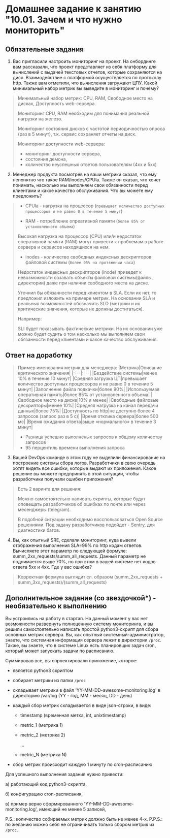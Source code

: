 # Домашнее задание к занятию "10.01. Зачем и что нужно мониторить"

## Обязательные задания

1. Вас пригласили настроить мониторинг на проект. На онбординге вам рассказали, что проект представляет из себя 
платформу для вычислений с выдачей текстовых отчетов, которые сохраняются на диск. Взаимодействие с платформой 
осуществляется по протоколу http. Также вам отметили, что вычисления загружают ЦПУ. Какой минимальный набор метрик вы
выведите в мониторинг и почему?

> Минимальный набор метрик: CPU, RAM, Свободное место на дисках, Доступность web-сервера.
> 
> Мониторинг CPU, RAM необходим для понимания реальной нагрузки на железо.
>
> Мониторинг состояния дисков с частотой периодичностью опроса (раз в 5 минут), т.к. сервис сохраняет отчеты на диск.
>
> Мониторинг доступности web-сервера:
>    - мониторинг доступности сервера,
>    - состояния демона,
>    - количество неуспешных ответов пользователям (4хх и 5хх)

2. Менеджер продукта посмотрев на ваши метрики сказал, что ему непонятно что такое RAM/inodes/CPUla. Также он сказал, 
что хочет понимать, насколько мы выполняем свои обязанности перед клиентами и какое качество обслуживания. Что вы 
можете ему предложить?

> - CPUla - нагрузка на процессор (`превышает количество доступных процессоров и не равно 0 в течение 5 минут`)
>
> - RAM - потребление опреативной памяти (`более 85% от установленного объема`)
>
> Высокая нагрузка на процессор (CPU) или/и недостаток оперативной памяти (RAM) могут привести к проблемам в работе сервера и сервисов находящихся на нем.
>
> - inodes - количество свободных индексных дескрипторов файловой системы (`более 95% на протяжении часа`)
>
> Недостаток индексных дескрипторов (inode) приведет к невозможности созавать объекты файловой системы(файлы, директории) даже при наличии свободного места на диске.
>
> Уточнил бы обязанности перед клиентом в SLA. Если их нет, то предложил изложить на примере метрик. На основании SLA и реальных возможностей обозначить SLO (метрики и их критические значения, которые не должны достигаться).
>
> Например:
>
>   SLI будет показывать фактические метрики. На их основании уже можно будет судить о том насколько мы выполняем свои обязанности перед клиентами и какое качество обслуживания.

## Ответ на доработку

> Пример именования метрик для менеджера:
> |Метрика|Описание критического значения|
> |:---|:---|
> |Бездействие системы|менее 10% в течение 10 минут|
> |Средняя загрузка ЦП|превышает количество доступных процессоров и не равно 0 в течение 5 минут|
> |Заполнение файла подкачки|более 90%|
> |Используемая оперативная память|более 85% от установленного объема|
> |Свободное место на диске|10% и менее|
> |Cвободные файловые дескрипторы|менее 10%|
> |Средняя нагрузка на канал передачи данных|более 75%|
> |Доступность по http|не доступно более 4 запросов (запрос раз в 5 с)|
> |Время отклика сервера|более 500 мс|
> |Время ожидания ответа|выше «нормального» в течение 3 минут|
>
>
> - Разница успешно выполненых запросов к общему количеству запросов
> - 95 перцентиль времени выполнения запроса

3. Вашей DevOps команде в этом году не выделили финансирование на построение системы сбора логов. Разработчики в свою 
очередь хотят видеть все ошибки, которые выдают их приложения. Какое решение вы можете предпринять в этой ситуации, 
чтобы разработчики получали ошибки приложения?

> Есть 2 варинта для решения:
>
>    Можно самостоятельно написать скрипты, которые будут оповещать разработчиков об ошибках по почте или через месенджеры (telegram).
>
>    В подобной ситуации необходимо восспользоваться Open Source решениями. Под задачу разработчиков подойдет - Sentry, для диагностики багов.

4. Вы, как опытный SRE, сделали мониторинг, куда вывели отображения выполнения SLA=99% по http кодам ответов. 
Вычисляете этот параметр по следующей формуле: summ_2xx_requests/summ_all_requests. Данный параметр не поднимается выше 
70%, но при этом в вашей системе нет кодов ответа 5xx и 4xx. Где у вас ошибка?

> Корректная формула выглядит сл. образом (summ_2xx_requests + summ_3xx_requests)/(summ_all_requests)

## Дополнительное задание (со звездочкой*) - необязательно к выполнению

Вы устроились на работу в стартап. На данный момент у вас нет возможности развернуть полноценную систему 
мониторинга, и вы решили самостоятельно написать простой python3-скрипт для сбора основных метрик сервера. Вы, как 
опытный системный-администратор, знаете, что системная информация сервера лежит в директории `/proc`. 
Также, вы знаете, что в системе Linux есть  планировщик задач cron, который может запускать задачи по расписанию.

Суммировав все, вы спроектировали приложение, которое:
- является python3 скриптом
- собирает метрики из папки `/proc`
- складывает метрики в файл 'YY-MM-DD-awesome-monitoring.log' в директорию /var/log 
(YY - год, MM - месяц, DD - день)
- каждый сбор метрик складывается в виде json-строки, в виде:
  + timestamp (временная метка, int, unixtimestamp)
  + metric_1 (метрика 1)
  + metric_2 (метрика 2)
  
     ...
     
  + metric_N (метрика N)
  
- сбор метрик происходит каждую 1 минуту по cron-расписанию

Для успешного выполнения задания нужно привести:

а) работающий код python3-скрипта,

б) конфигурацию cron-расписания,

в) пример верно сформированного 'YY-MM-DD-awesome-monitoring.log', имеющий не менее 5 записей,

P.S.: количество собираемых метрик должно быть не менее 4-х.
P.P.S.: по желанию можно себя не ограничивать только сбором метрик из `/proc`.

